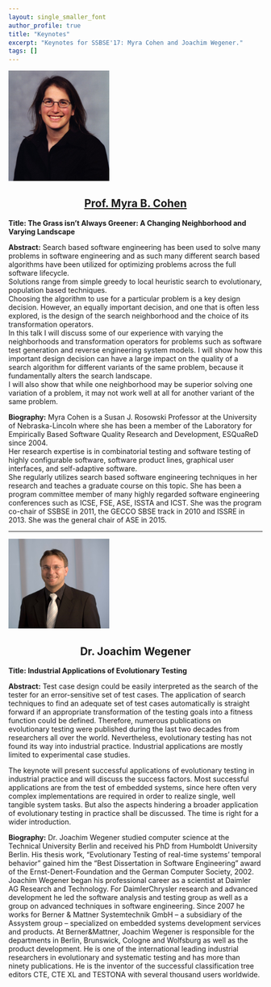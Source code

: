 ```yaml
---
layout: single_smaller_font
author_profile: true
title: "Keynotes"
excerpt: "Keynotes for SSBSE'17: Myra Cohen and Joachim Wegener."
tags: []
---
```


<link rel="stylesheet" href="../css/keynotes.css">

<img src="../images/myra.jpg" class="keynote_photo" width="200">

<center><h2><a href="http://cse.unl.edu/~myra/index.html">Prof. Myra B. Cohen</a></h2></center>

<b>Title: The Grass isn’t Always Greener:  A Changing Neighborhood and Varying Landscape  </b>


<b>Abstract:</b> 
Search based software engineering has been used to solve many problems in software engineering and as 
such many different search based algorithms have been utilized for optimizing problems across the full software lifecycle.  
Solutions range from simple greedy to local heuristic search to evolutionary, population based techniques.  
Choosing the algorithm to use for a particular problem is a key design decision.  However, an equally important decision, 
and one that is often less explored, is the design of the search neighborhood and the choice of its transformation operators.  
In this talk I will discuss some of our experience with varying the neighborhoods and transformation operators for problems 
such as software test generation and reverse engineering system models. I will show how this important design decision can have a 
large impact on the quality of a search algorithm for different variants of the same problem, because it fundamentally alters the search landscape.  
I will also show that while one neighborhood may be superior solving one variation of a problem, it may not work well at all for another variant 
of the same problem.

<b>Biography:</b> Myra Cohen is a Susan J. Rosowski Professor at the University of Nebraska-Lincoln where she has been a member 
of the Laboratory for Empirically Based Software Quality Research and Development, ESQuaReD since 2004.  
Her research expertise is in combinatorial testing and software testing of highly configurable software, 
software product lines, graphical user interfaces, and self-adaptive software.  
She regularly utilizes search based software engineering techniques in her research and teaches a graduate course on this topic. 
She has been a program committee member of many highly regarded software engineering conferences such as ICSE, FSE, ASE, ISSTA and ICST. 
She was the program co-chair of SSBSE in 2011, the GECCO SBSE track in 2010 and ISSRE in 2013. She was the general chair of ASE in 2015.

---

<img src="../images/joachim.jpg" class="keynote_photo" width="200">

<center><h2>Dr. Joachim Wegener</h2></center>


<b>Title: Industrial Applications of Evolutionary Testing</b>


<b>Abstract:</b> Test case design could be easily interpreted as the search of the tester for an error-sensitive set of test cases. 
The application of search techniques to find an adequate set of test cases automatically is straight forward if an appropriate transformation 
of the testing goals into a fitness function could be defined. Therefore, numerous publications on evolutionary testing were published during 
the last two decades from researchers all over the world. Nevertheless, evolutionary testing has not found its way into industrial practice. 
Industrial applications are mostly limited to experimental case studies.

 

The keynote will present successful applications of evolutionary testing in industrial practice and will discuss the success factors. 
Most successful applications are from the test of embedded systems, since here often very complex implementations are required in order to realize single, 
well tangible system tasks. But also the aspects hindering a broader application of evolutionary testing in practice shall be discussed. 
The time is right for a wider introduction. 

<b>Biography:</b> Dr. Joachim Wegener studied computer science at the Technical University Berlin and received his PhD from Humboldt University Berlin. His thesis work, “Evolutionary Testing of real-time systems’ temporal behavior” gained him the “Best Dissertation in Software Engineering” award of the Ernst-Denert-Foundation and the German Computer Society, 2002. Joachim Wegener began his professional career as a scientist at Daimler AG Research and Technology.  For DaimlerChrysler research and advanced development he led the software analysis and testing group as well as a group on advanced techniques in software engineering.  Since 2007 he works for Berner & Mattner  Systemtechnik GmbH – a subsidiary of the Assystem group – specialized on embedded systems development services and products. At Berner&Mattner, Joachim Wegener is responsible for the departments in Berlin, Brunswick, Cologne and Wolfsburg as well as the product development.  He is one of the international leading industrial researchers in evolutionary and systematic testing and has more than ninety publications. He is the inventor of the successful classification tree editors CTE, CTE XL and TESTONA with several thousand users worldwide. 
